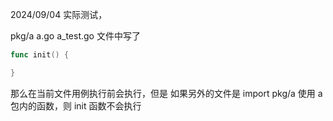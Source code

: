 
2024/09/04 实际测试， 

pkg/a
  a.go
  a_test.go 文件中写了 
```go
func init() {

}
```
那么在当前文件用例执行前会执行，但是
如果另外的文件是 import pkg/a  使用 a 包内的函数，则 init 函数不会执行
